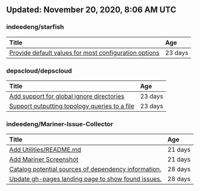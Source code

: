 ## Updated: November 20, 2020, 8:06 AM UTC


### indeedeng/starfish
|**Title**|**Age**|
|:----|:----|
|[Provide default values for most configuration options](https://github.com/indeedeng/starfish/issues/78)|23&nbsp;days|


### depscloud/depscloud
|**Title**|**Age**|
|:----|:----|
|[Add support for global ignore directories](https://github.com/depscloud/depscloud/issues/137)|23&nbsp;days|
|[Support outputting topology queries to a file](https://github.com/depscloud/depscloud/issues/135)|23&nbsp;days|


### indeedeng/Mariner-Issue-Collector
|**Title**|**Age**|
|:----|:----|
|[Add Utilities/README.md](https://github.com/indeedeng/Mariner-Issue-Collector/issues/30)|21&nbsp;days|
|[Add Mariner Screenshot](https://github.com/indeedeng/Mariner-Issue-Collector/issues/29)|21&nbsp;days|
|[Catalog potential sources of dependency information.](https://github.com/indeedeng/Mariner-Issue-Collector/issues/19)|28&nbsp;days|
|[Update gh-pages landing page to show found issues.](https://github.com/indeedeng/Mariner-Issue-Collector/issues/15)|28&nbsp;days|